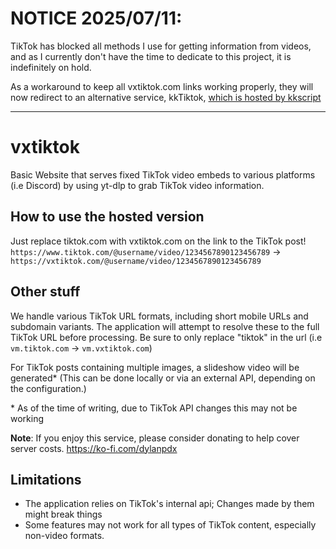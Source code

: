 # NOTICE 2025/07/11:
TikTok has blocked all methods I use for getting information from videos, and as I currently don't have the time to dedicate to this project, it is indefinitely on hold.

As a workaround to keep all vxtiktok.com links working properly, they will now redirect to an alternative service, kkTiktok, [which is hosted by kkscript](https://kkscript.com)

------
# vxtiktok
Basic Website that serves fixed TikTok video embeds to various platforms (i.e Discord) by using yt-dlp to grab TikTok video information. 
## How to use the hosted version

Just replace tiktok.com with vxtiktok.com on the link to the TikTok post! `https://www.tiktok.com/@username/video/1234567890123456789` -> `https://vxtiktok.com/@username/video/1234567890123456789`

## Other stuff

We handle various TikTok URL formats, including short mobile URLs and subdomain variants. The application will attempt to resolve these to the full TikTok URL before processing. Be sure to only replace "tiktok" in the url (i.e `vm.tiktok.com` -> `vm.vxtiktok.com`)

For TikTok posts containing multiple images, a slideshow video will be generated* (This can be done locally or via an external API, depending on the configuration.)

\* As of the time of writing, due to TikTok API changes this may not be working

**Note**: If you enjoy this service, please consider donating to help cover server costs. https://ko-fi.com/dylanpdx

## Limitations
- The application relies on TikTok's internal api; Changes made by them might break things
- Some features may not work for all types of TikTok content, especially non-video formats.
